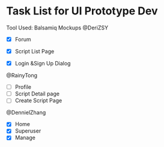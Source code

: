 # Task List for UI Prototype Dev 
Tool Used: Balsamiq Mockups 
@DeriZSY 
- [x] Forum 
- [x] Script List Page
- [x] Login &Sign Up Dialog


@RainyTong  
- [ ] Profile
- [ ] Script Detail page
- [ ] Create Script Page 

@DennielZhang 
- [x] Home 
- [x] Superuser
- [x] Manage